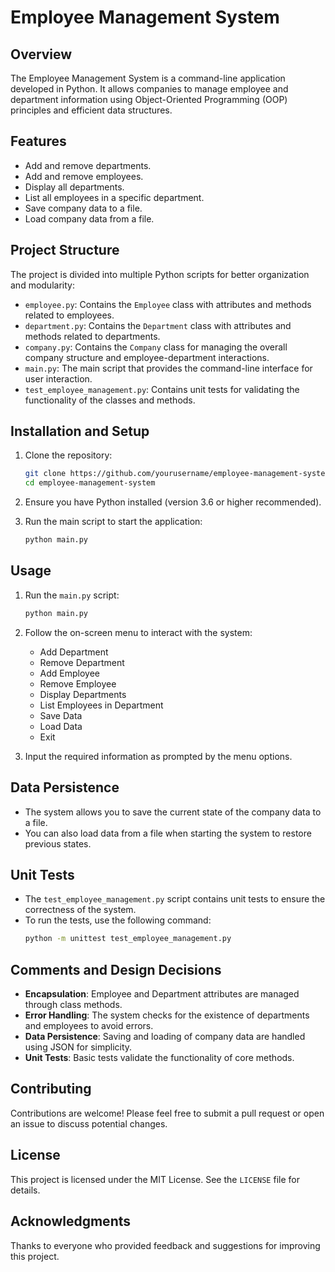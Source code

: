 # Employee Management System

## Overview
The Employee Management System is a command-line application developed in Python. It allows companies to manage employee and department information using Object-Oriented Programming (OOP) principles and efficient data structures.

## Features
- Add and remove departments.
- Add and remove employees.
- Display all departments.
- List all employees in a specific department.
- Save company data to a file.
- Load company data from a file.

## Project Structure
The project is divided into multiple Python scripts for better organization and modularity:
- `employee.py`: Contains the `Employee` class with attributes and methods related to employees.
- `department.py`: Contains the `Department` class with attributes and methods related to departments.
- `company.py`: Contains the `Company` class for managing the overall company structure and employee-department interactions.
- `main.py`: The main script that provides the command-line interface for user interaction.
- `test_employee_management.py`: Contains unit tests for validating the functionality of the classes and methods.

## Installation and Setup
1. Clone the repository:
    ```sh
    git clone https://github.com/yourusername/employee-management-system.git
    cd employee-management-system
    ```

2. Ensure you have Python installed (version 3.6 or higher recommended).

3. Run the main script to start the application:
    ```sh
    python main.py
    ```

## Usage
1. Run the `main.py` script:
    ```sh
    python main.py
    ```

2. Follow the on-screen menu to interact with the system:
    - Add Department
    - Remove Department
    - Add Employee
    - Remove Employee
    - Display Departments
    - List Employees in Department
    - Save Data
    - Load Data
    - Exit

3. Input the required information as prompted by the menu options.

## Data Persistence
- The system allows you to save the current state of the company data to a file.
- You can also load data from a file when starting the system to restore previous states.

## Unit Tests
- The `test_employee_management.py` script contains unit tests to ensure the correctness of the system.
- To run the tests, use the following command:
    ```sh
    python -m unittest test_employee_management.py
    ```

## Comments and Design Decisions
- **Encapsulation**: Employee and Department attributes are managed through class methods.
- **Error Handling**: The system checks for the existence of departments and employees to avoid errors.
- **Data Persistence**: Saving and loading of company data are handled using JSON for simplicity.
- **Unit Tests**: Basic tests validate the functionality of core methods.

## Contributing
Contributions are welcome! Please feel free to submit a pull request or open an issue to discuss potential changes.

## License
This project is licensed under the MIT License. See the `LICENSE` file for details.

## Acknowledgments
Thanks to everyone who provided feedback and suggestions for improving this project.


